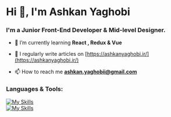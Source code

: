
<h1 align="left">Hi 👋, I'm Ashkan Yaghobi</h1>
<h3 align="left">I'm a Junior Front-End Developer & Mid-level Designer.</h3>

- 🌱 I’m currently learning **React , Redux & Vue**

- 📝 I regularly write articles on [https://ashkanyaghobi.ir/](https://ashkanyaghobi.ir/)

- 📫 How to reach me **ashkan.yaghobii@gmail.com**

<h3 align="left">Languages & Tools:</h3>
<p align="left">
</p>



[![My Skills](https://skillicons.dev/icons?i=html,css,scss,js,bootstrap,jquery,react,redux,vue)](https://skillicons.dev)
  <br>
[![My Skills](https://skillicons.dev/icons?i=illustrator,photoshop,uiux)](https://skillicons.dev)

